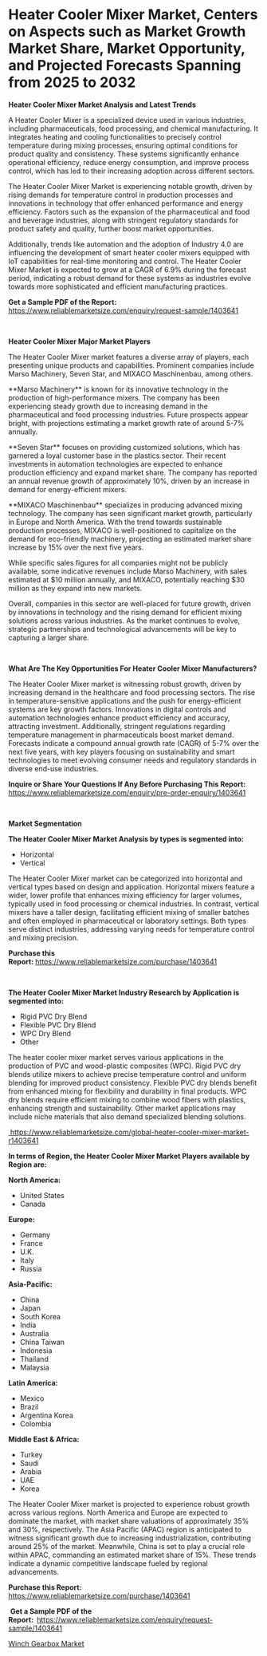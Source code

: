 <p><h1>Heater Cooler Mixer Market, Centers on Aspects such as Market Growth Market Share, Market Opportunity, and Projected Forecasts Spanning from 2025 to 2032</h1></p><p><strong>Heater Cooler Mixer Market Analysis and Latest Trends</strong></p>
<p><p>A Heater Cooler Mixer is a specialized device used in various industries, including pharmaceuticals, food processing, and chemical manufacturing. It integrates heating and cooling functionalities to precisely control temperature during mixing processes, ensuring optimal conditions for product quality and consistency. These systems significantly enhance operational efficiency, reduce energy consumption, and improve process control, which has led to their increasing adoption across different sectors.</p><p>The Heater Cooler Mixer Market is experiencing notable growth, driven by rising demands for temperature control in production processes and innovations in technology that offer enhanced performance and energy efficiency. Factors such as the expansion of the pharmaceutical and food and beverage industries, along with stringent regulatory standards for product safety and quality, further boost market opportunities.</p><p>Additionally, trends like automation and the adoption of Industry 4.0 are influencing the development of smart heater cooler mixers equipped with IoT capabilities for real-time monitoring and control. The Heater Cooler Mixer Market is expected to grow at a CAGR of 6.9% during the forecast period, indicating a robust demand for these systems as industries evolve towards more sophisticated and efficient manufacturing practices.</p></p>
<p><strong>Get a Sample PDF of the Report:&nbsp;</strong> <a href="https://www.reliablemarketsize.com/enquiry/request-sample/1403641?utm_campaign=1133&utm_medium=2&utm_source=Github&utm_content=ia&utm_term=13012025&utm_id=heater-cooler-mixer">https://www.reliablemarketsize.com/enquiry/request-sample/1403641</a></p>
<p>&nbsp;</p>
<p><strong>Heater Cooler Mixer Major Market Players</strong></p>
<p><p>The Heater Cooler Mixer market features a diverse array of players, each presenting unique products and capabilities. Prominent companies include Marso Machinery, Seven Star, and MIXACO Maschinenbau, among others.</p><p>**Marso Machinery** is known for its innovative technology in the production of high-performance mixers. The company has been experiencing steady growth due to increasing demand in the pharmaceutical and food processing industries. Future prospects appear bright, with projections estimating a market growth rate of around 5-7% annually.</p><p>**Seven Star** focuses on providing customized solutions, which has garnered a loyal customer base in the plastics sector. Their recent investments in automation technologies are expected to enhance production efficiency and expand market share. The company has reported an annual revenue growth of approximately 10%, driven by an increase in demand for energy-efficient mixers.</p><p>**MIXACO Maschinenbau** specializes in producing advanced mixing technology. The company has seen significant market growth, particularly in Europe and North America. With the trend towards sustainable production processes, MIXACO is well-positioned to capitalize on the demand for eco-friendly machinery, projecting an estimated market share increase by 15% over the next five years.</p><p>While specific sales figures for all companies might not be publicly available, some indicative revenues include Marso Machinery, with sales estimated at $10 million annually, and MIXACO, potentially reaching $30 million as they expand into new markets. </p><p>Overall, companies in this sector are well-placed for future growth, driven by innovations in technology and the rising demand for efficient mixing solutions across various industries. As the market continues to evolve, strategic partnerships and technological advancements will be key to capturing a larger share.</p></p>
<p>&nbsp;</p>
<p><strong>What Are The Key Opportunities For Heater Cooler Mixer Manufacturers?</strong></p>
<p><p>The Heater Cooler Mixer market is witnessing robust growth, driven by increasing demand in the healthcare and food processing sectors. The rise in temperature-sensitive applications and the push for energy-efficient systems are key growth factors. Innovations in digital controls and automation technologies enhance product efficiency and accuracy, attracting investment. Additionally, stringent regulations regarding temperature management in pharmaceuticals boost market demand. Forecasts indicate a compound annual growth rate (CAGR) of 5-7% over the next five years, with key players focusing on sustainability and smart technologies to meet evolving consumer needs and regulatory standards in diverse end-use industries.</p></p>
<p><strong>Inquire or Share Your Questions If Any Before Purchasing This Report:</strong> <a href="https://www.reliablemarketsize.com/enquiry/pre-order-enquiry/1403641?utm_campaign=1133&utm_medium=2&utm_source=Github&utm_content=ia&utm_term=13012025&utm_id=heater-cooler-mixer">https://www.reliablemarketsize.com/enquiry/pre-order-enquiry/1403641</a></p>
<p>&nbsp;</p>
<p><strong>Market Segmentation</strong></p>
<p><strong>The Heater Cooler Mixer Market Analysis by types is segmented into:</strong></p>
<p><ul><li>Horizontal</li><li>Vertical</li></ul></p>
<p><p>The Heater Cooler Mixer market can be categorized into horizontal and vertical types based on design and application. Horizontal mixers feature a wider, lower profile that enhances mixing efficiency for larger volumes, typically used in food processing or chemical industries. In contrast, vertical mixers have a taller design, facilitating efficient mixing of smaller batches and often employed in pharmaceutical or laboratory settings. Both types serve distinct industries, addressing varying needs for temperature control and mixing precision.</p></p>
<p><strong>Purchase this Report:&nbsp;</strong><a href="https://www.reliablemarketsize.com/purchase/1403641?utm_campaign=1133&utm_medium=2&utm_source=Github&utm_content=ia&utm_term=13012025&utm_id=heater-cooler-mixer">https://www.reliablemarketsize.com/purchase/1403641</a></p>
<p>&nbsp;</p>
<p><strong>The Heater Cooler Mixer Market Industry Research by Application is segmented into:</strong></p>
<p><ul><li>Rigid PVC Dry Blend</li><li>Flexible PVC Dry Blend</li><li>WPC Dry Blend</li><li>Other</li></ul></p>
<p><p>The heater cooler mixer market serves various applications in the production of PVC and wood-plastic composites (WPC). Rigid PVC dry blends utilize mixers to achieve precise temperature control and uniform blending for improved product consistency. Flexible PVC dry blends benefit from enhanced mixing for flexibility and durability in final products. WPC dry blends require efficient mixing to combine wood fibers with plastics, enhancing strength and sustainability. Other market applications may include niche materials that also demand specialized blending solutions.</p></p>
<p><a href="https://www.reliablemarketsize.com/global-heater-cooler-mixer-market-r1403641?utm_campaign=1133&utm_medium=2&utm_source=Github&utm_content=ia&utm_term=13012025&utm_id=heater-cooler-mixer">&nbsp;https://www.reliablemarketsize.com/global-heater-cooler-mixer-market-r1403641</a></p>
<p><strong>In terms of Region, the Heater Cooler Mixer Market Players available by Region are:</strong></p>
<p>
    <p> <strong> North America: </strong>
        <ul>
            <li>United States</li>
            <li>Canada</li>
        </ul>
        </p> 
    <p> <strong> Europe: </strong>
        <ul>
            <li>Germany</li>
            <li>France</li>
            <li>U.K.</li>
            <li>Italy</li>
            <li>Russia</li>
        </ul>
        </p> 
    <p> <strong> Asia-Pacific: </strong>
        <ul>
            <li>China</li>
            <li>Japan</li>
            <li>South Korea</li>
            <li>India</li>
            <li>Australia</li>
            <li>China Taiwan</li>
            <li>Indonesia</li>
            <li>Thailand</li>
            <li>Malaysia</li>
        </ul>
        </p> 
    <p> <strong> Latin America: </strong>
        <ul>
            <li>Mexico</li>
            <li>Brazil</li>
            <li>Argentina Korea</li>
            <li>Colombia</li>
        </ul>
        </p> 
    <p> <strong> Middle East & Africa: </strong>
        <ul>
            <li>Turkey</li>
            <li>Saudi</li>
            <li>Arabia</li>
            <li>UAE</li>
            <li>Korea</li>
        </ul>
    </p>
    </p>
<p><p>The Heater Cooler Mixer market is projected to experience robust growth across various regions. North America and Europe are expected to dominate the market, with market share valuations of approximately 35% and 30%, respectively. The Asia Pacific (APAC) region is anticipated to witness significant growth due to increasing industrialization, contributing around 25% of the market. Meanwhile, China is set to play a crucial role within APAC, commanding an estimated market share of 15%. These trends indicate a dynamic competitive landscape fueled by regional advancements.</p></p>
<p><strong>Purchase this Report: </strong><a href="https://www.reliablemarketsize.com/purchase/1403641?utm_campaign=1133&utm_medium=2&utm_source=Github&utm_content=ia&utm_term=13012025&utm_id=heater-cooler-mixer">https://www.reliablemarketsize.com/purchase/1403641</a></p>
<p>&nbsp;<strong>Get a Sample PDF of the Report:&nbsp;&nbsp;</strong><a href="https://www.reliablemarketsize.com/enquiry/request-sample/1403641?utm_campaign=1133&utm_medium=2&utm_source=Github&utm_content=ia&utm_term=13012025&utm_id=heater-cooler-mixer">https://www.reliablemarketsize.com/enquiry/request-sample/1403641</a></p>
<p><strong></strong></p>
<p><p><a href="https://github.com/WillieWoodard/Market-Research-Report-List-7/blob/main/winch-gearbox-market.md?utm_campaign=1133&utm_medium=2&utm_source=Github&utm_content=ia&utm_term=13012025&utm_id=heater-cooler-mixer">Winch Gearbox Market</a></p></p>